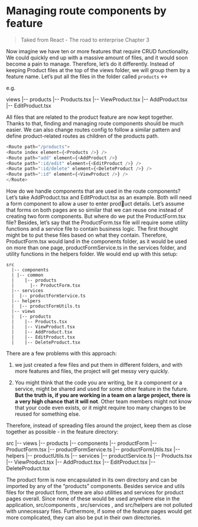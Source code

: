 # Managing route components by feature

> Taked from React - The road to enterprise Chapter 3

Now imagine we have ten or more features that require CRUD functionality. We could quickly end up with a massive amount of files, and it would soon become a pain to manage. Therefore, let’s do it differently. Instead of keeping Product files at the top of the views folder, we will group them by a feature name. Let’s put all the files in the folder called `products` <-> <Feature name> 

e.g.

views
|-- products
|-- Products.tsx
|-- ViewProduct.tsx
|-- AddProduct.tsx
|-- EditProduct.tsx

All files that are related to the product feature are now kept together. Thanks to that, finding and managing route components should be much easier. We can also change routes config to follow a similar pattern and define product-related routes as children of the products path.

```typescript
<Route path="/products">
<Route index element={<Products />} />
<Route path="add" element={<AddProduct />}
<Route path=":id/edit" element={<EditProduct />} />
<Route path=":id/delete" element={<DeleteProduct />} />
<Route path=":id" element={<ViewProduct />} />
</Route>
```

How do we handle components that are used in the route components? Let’s take AddProduct.tsx and EditProduct.tsx as an example. Both will need a form component to allow a user to enter product details. Let’s assume that forms on both pages are so similar that we can reuse one instead of creating two form components. But where do we put the ProductForm.tsx file? Besides, let’s say that the ProductForm.tsx file will require some utility functions and a service file to contain business logic. The first thought might be to put these files based on what they contain. Therefore, ProductForm.tsx would land in the components folder, as it would be used on more than one page, productFormService.ts in the services folder, and utility functions in the helpers folder. We would end up with this setup:

```
src
  |-- components
  | |-- common
  |    |-- products
  |      |-- ProductForm.tsx
  |-- services
  |  |-- productFormService.ts
  |-- helpers
  |  |-- productFormUtils.ts
  |-- views
  |  |-- products
  |    |-- Products.tsx
  |    |-- ViewProduct.tsx
  |    |-- AddProduct.tsx
  |    |-- EditProduct.tsx
  |    |-- DeleteProduct.tsx
```

There are a few problems with this approach:

1. we just created a few files and put them in different folders, and with more features and files, the project will get messy very quickly.

2. You might think that the code you are writing, be it a component or a service, might be shared and used for some other feature in the future. **But the truth is, if you are working in a team on a large project, there is a very high chance that it will not**. Other team members might not know that your code even exists, or it might require too many changes to be reused for something else.

Therefore, instead of spreading files around the project, keep them as close together as possible - in the feature directory:

src
|-- views
  |-- products
    |-- components
      |-- productForm
        |-- ProductForm.tsx
        |-- productFormService.ts
        |-- productFormUtils.tsx
    |-- helpers
      |-- productUtils.ts
    |-- services
      |-- productService.ts
    |-- Products.tsx
    |-- ViewProduct.tsx
    |-- AddProduct.tsx
    |-- EditProduct.tsx
    |-- DeleteProduct.tsx

The product form is now encapsulated in its own directory and can be imported by any of the “products” components. Besides service and utils files for the product form, there are also utilities and services for product pages overall. Since none of these would be used anywhere else in the application, src/components , src/services , and src/helpers are not polluted with unnecessary files. Furthermore, if some of the feature pages would get more complicated, they can also be put in their own directories.

